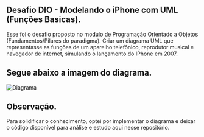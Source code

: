 ## Desafio DIO - Modelando o iPhone com UML (Funções Basicas).

Esse foi o desafio proposto no modulo de Programação Orientado a Objetos (Fundamentos/Pilares do paradigma).
Criar um diagrama UML que representasse as funções de um aparelho telefônico, reprodutor musical e navegador de internet,
simulando o lançamento do IPhone em 2007.

## Segue abaixo a imagem do diagrama.

![Diagrama](images/minha-imagem.png)

## Observação.

Para solidificar o conhecimento, optei por implementar o diagrama e deixar o código disponível para análise e estudo aqui nesse repositório.


